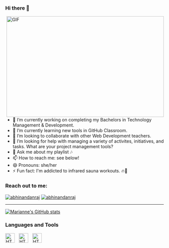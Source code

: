### Hi there 👋

<img align="right" alt="GIF" src="https://media.giphy.com/media/RbDKaczqWovIugyJmW/giphy.gif" width="500" height="320">


- 🔭 I’m currently working on completing my Bachelors in Technology Management & Development.
- 🌱 I’m currently learning new tools in GitHub Classroom.
- 👯 I’m looking to collaborate with other Web Development teachers.
- 🤔 I’m looking for help with managing a variety of activites, initiatives, and tasks. What are your project management tools?
- 💬 Ask me about my playlist 🎶
- 📫 How to reach me: see below!
- 😄 Pronouns: she/her
- ⚡ Fun fact: I'm addicted to infrared sauna workouts. 🔥💪

### **Reach out to me:** ️

<p align="left">
<a href="https://www.linkedin.com/in/marianneshaffer/" target="_blank"><img align="center" src="https://img.shields.io/badge/-LinkedIn-0e76a8?style=flat-square&logo=Linkedin&logoColor=white" alt="abhinandanraj" /></a>
<a href="mailto:marianne.shaffer@gmail.com" target="_blank"><img align="center" src="https://img.shields.io/badge/-Gmail-EA4335?style=flat-square&logo=Gmail&logoColor=white" alt="abhinandanraj" /></a>
</p>

---
  [![Marianne's GitHub stats](https://github-readme-stats.vercel.app/api?username=shafferma08&theme=dracula)](https://github.com/shafferma08/github-readme-stats)

###  Languages and Tools
  <img align="left" alt="HTML" width="30px" style="padding-right: 10px;" src="https://cdn.jsdelivr.net/gh/devicons/devicon/icons/html5/html5-original.svg">
  <img align="left" alt="HTML" width="30px" style="padding-right: 10px;" src="https://cdn.jsdelivr.net/gh/devicons/devicon/icons/css3/css3-original.svg">
  <img align="left" alt="HTML" width="30px" style="padding-right: 10px;" src="https://cdn.jsdelivr.net/gh/devicons/devicon/icons/javascript/javascript-plain.svg">
  



  





